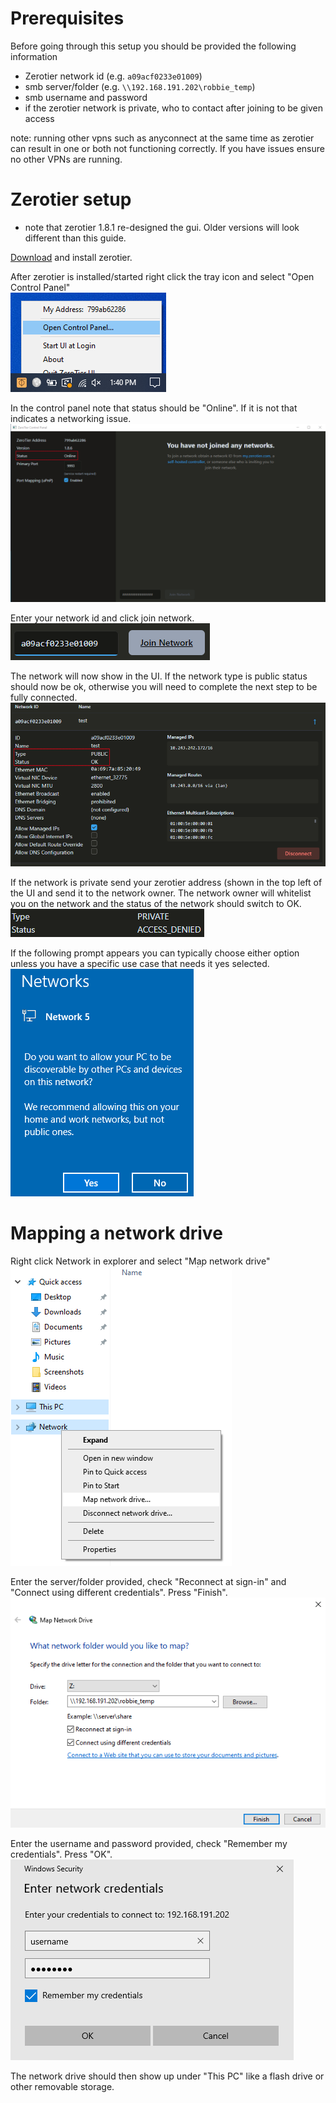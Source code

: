 
# Prerequisites

Before going through this setup you should be provided the following information  
* Zerotier network id (e.g. `a09acf0233e01009`)
* smb server/folder (e.g. `\\192.168.191.202\robbie_temp`)
* smb username and password
* if the zerotier network is private, who to contact after joining to be given access

note: running other vpns such as anyconnect at the same time as zerotier can result in one or both not functioning correctly. If you have issues ensure no other VPNs are running.

# Zerotier setup

* note that zerotier 1.8.1 re-designed the gui. Older versions will look different than this guide.

[Download](https://www.zerotier.com/download/) and install zerotier.

After zerotier is installed/started right click the tray icon and select "Open Control Panel"  
![](zerotier_tray.png)

In the control panel note that status should be "Online". If it is not that indicates a networking issue.  
![](zerotier_no_networks.png)

Enter your network id and click join network.  
![](zerotier_network_id.png)

The network will now show in the UI. If the network type is public status should now be ok, otherwise you will need to complete the next step to be fully connected.  
![](zerotier_joined.png)

If the network is private send your zerotier address (shown in the top left of the UI and send it to the network owner. The network owner will whitelist you on the network and the status of the network should switch to OK.  
![](zerotier_access_denied.png)

If the following prompt appears you can typically choose either option unless you have a specific use case that needs it yes selected.  
![](zerotier_windows_network_type_prompt.png)

# Mapping a network drive

Right click Network in explorer and select "Map network drive"  
![](network_right_click.png)

Enter the server/folder provided, check "Reconnect at sign-in" and "Connect using different credentials". Press "Finish".
![](network_map_drive.png)

Enter the username and password provided, check "Remember my credentials". Press "OK".
![](network_cred_entry.png)

The network drive should then show up under "This PC" like a flash drive or other removable storage.
